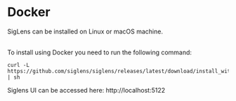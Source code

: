 # Docker
SigLens can be installed on Linux or macOS machine. 
<br/>
<br/>

To install using Docker you need to run the following command:

```
curl -L https://github.com/siglens/siglens/releases/latest/download/install_with_docker.sh | sh
```
Siglens UI can be accessed here: http://localhost:5122